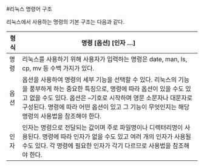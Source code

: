 #리눅스 명령어 구조

리눅스에서 사용하는 명령의 기본 구조는 다음과 같다.

| 형식 | 명령 [옵션] [인자 …] |
| --- | --- |
| 명령 | 리눅스를 사용하기 위해 사용자가 입력하는 명령은 date, man, ls, cp, mv 등 수백 가지가 있다. |
| 옵션 | 옵션을 사용하여 명령의 세부 기능을 선택할 수 있다. 리눅스의 기능을 풍부하게 하는 중요한 특징으로, 명령에 따라 옵션이 있을 수도 있고 없을 수도 있다. 옵션은 –기호로 시작하며 영문 소문자나 대문자로 구성된다. 명령에 따라 어떤 옵션이 있고 그 기능이 무엇인지는 해당 명령의 사용법을 참조해야 한다. |
| 인자 | 인자는 명령으로 전달되는 값이며 주로 파일명이나 디렉터리명이 사용된다. 명령에 따라 인자가 없을 수도 있고 여러 개의 인자가 사용될 수도 있다. 각 명령에 필요한 인자가 각기 다르므로 사용법을 참조해야 한다. |